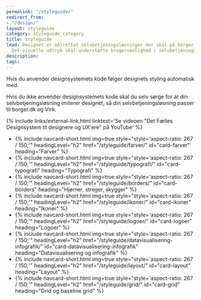```yaml
---
permalink: "/styleguide/"
redirect_from:
- "/design/"
layout: styleguide
category: Styleguide_category
title: Styleguide
lead: Designet er målrettet selvbetjeningsløsninger der skal på borger.dk og Virk.
  Det visuelle udtryk skal understøtte brugervenlighed i selvbetjeningsløsninger.
description:
tags:
---
```


Hvis du anvender designsystemets kode følger designets styling automatisk med.

Hvis du ikke anvender designsystemets kode skal du selv sørge for at din selvbetjeningsløsning imiterer designet, så din selvbetjeningsløsning passer til borger.dk og Virk.

<div class="mt-6 mb-7">
{% include links/external-link.html linktext='Se videoen "Det Fælles Designsystem til designere og UX&apos;ere" på YouTube' %} 
</div>

<ul class="row card-row">
    <li class="col-12 col-sm-6 col-md-4">
        {% include navcard-short.html img=true style="style='aspect-ratio: 267 / 150;'" headingLevel="h2"
        href="/styleguide/farver/"
        id="card-farver"
        heading="Farver"
        %}
    </li>
    <li class="col-12 col-sm-6 col-md-4">
        {% include navcard-short.html img=true style="style='aspect-ratio: 267 / 150;'" headingLevel="h2"
        href="/styleguide/typografi/"
        id="card-typografi"
        heading="Typografi"
        %}
    </li><li class="col-12 col-sm-6 col-md-4">
        {% include navcard-short.html img=true style="style='aspect-ratio: 267 / 150;'" headingLevel="h2"
        href="/styleguide/borders/"
        id="card-borders"
        heading="Hjørner, streger, skygger"
        %}
    </li><li class="col-12 col-sm-6 col-md-4">
        {% include navcard-short.html img=true style="style='aspect-ratio: 267 / 150;'" headingLevel="h2"
        href="/styleguide/ikoner/"
        id="card-ikoner"
        heading="Ikoner"
        %}
    </li><li class="col-12 col-sm-6 col-md-4">
        {% include navcard-short.html img=true style="style='aspect-ratio: 267 / 150;'" headingLevel="h2"
        href="/styleguide/logoer/"
        id="card-logoer"
        heading="Logoer"
        %}
    </li><li class="col-12 col-sm-6 col-md-4">
        {% include navcard-short.html img=true style="style='aspect-ratio: 267 / 150;'" headingLevel="h2"
        href="/styleguide/datavisualisering-infografik/"
        id="card-datavisualisering-infografik"
        heading="Datavisualisering og infografik"
        %}
    </li><li class="col-12 col-sm-6 col-md-4">
        {% include navcard-short.html img=true style="style='aspect-ratio: 267 / 150;'" headingLevel="h2"
        href="/styleguide/layout/"
        id="card-layout"
        heading="Layout"
        %}
    </li><li class="col-12 col-sm-6 col-md-4">
        {% include navcard-short.html img=true style="style='aspect-ratio: 267 / 150;'" headingLevel="h2"
        href="/styleguide/grid/"
        id="card-grid"
        heading="Grid og baseline grid"
        %}
    </li>
</ul>